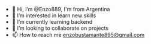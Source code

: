 - 👋 Hi, I’m @Enzo889, I'm from Argentina
- 👀 I’m interested in learn new skills
- 🌱 I’m currently learning backend
- 💞️ I’m looking to collaborate on projects 
- 📫 How to reach me enzobustamante895@gmail.com
